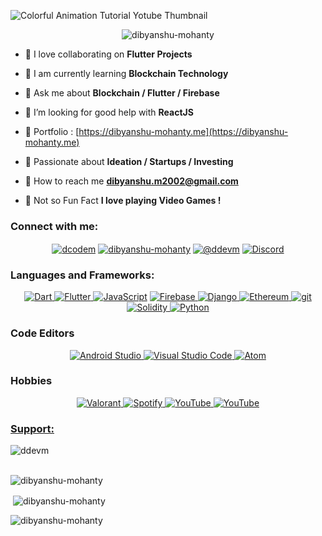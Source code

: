 <!-- <h1 align="center">Hola , I am Dibyanshu Mohanty</h1>
<h3 align="center"> You Friendly Neighbourhood Developer ✅</h3> -->

 ![Colorful Animation Tutorial Yotube Thumbnail](https://user-images.githubusercontent.com/72657275/173874584-51bd5e00-2804-4293-b918-f2111fe40ceb.gif)

<p align="center"> <img src="https://komarev.com/ghpvc/?username=dibyanshu-mohanty&label=Profile%20views&color=0e75b6&style=flat" alt="dibyanshu-mohanty" /> </p>

- 🚩 I love collaborating on **Flutter Projects**

- 🚩 I am currently learning **Blockchain Technology**

- 🚩 Ask me about **Blockchain / Flutter / Firebase** 

- 🚩 I’m looking for good help with **ReactJS**

- 🚩 Portfolio : [https://dibyanshu-mohanty.me](https://dibyanshu-mohanty.me)

- 🚩 Passionate about **Ideation / Startups / Investing**

- 🚩 How to reach me **dibyanshu.m2002@gmail.com**

- 🚩 Not so Fun Fact **I love playing Video Games !**

<h3 align="left">Connect with me:</h3>
<p align="center">
<a href="https://twitter.com/dcodem" target="blank"><img align="center" src="https://img.shields.io/badge/Twitter-1DA1F2?style=for-the-badge&logo=twitter&logoColor=white" alt="dcodem"/></a> <a href="https://linkedin.com/in/dibyanshu-mohanty" target="blank"><img align="center" src="https://img.shields.io/badge/LinkedIn-0077B5?style=for-the-badge&logo=linkedin&logoColor=white" alt="dibyanshu-mohanty"/></a> <a href="https://medium.com/@ddevm" target="blank"><img align="center" src="https://img.shields.io/badge/Medium-12100E?style=for-the-badge&logo=medium&logoColor=white" alt="@ddevm"/></a> <a href="https://discordapp.com/users/743505078094397522" target="blank"><img align="center" src="https://img.shields.io/badge/Discord-7289DA?style=for-the-badge&logo=discord&logoColor=white" alt="Discord"/></a>
</p>

<h3 align="left">Languages and Frameworks:</h3>
<p align="center"><a href="https://dart.dev/" target="_blank" rel="noreferrer"><img src="https://img.shields.io/badge/Dart-0175C2?style=for-the-badge&logo=dart&logoColor=white" alt="Dart"/> </a><a href="https://flutter.dev" target="_blank" rel="noreferrer"> <img src="https://img.shields.io/badge/Flutter-02569B?style=for-the-badge&logo=flutter&logoColor=white" alt="Flutter"/> </a> <a href="https://www.w3schools.com/js/" target="_blank" rel="noreferrer"> <img src="https://img.shields.io/badge/JavaScript-323330?style=for-the-badge&logo=javascript&logoColor=F7DF1E" alt="JavaScript"/></a> <a href="https://firebase.google.com" target="_blank" rel="noreferrer"> <img src="https://img.shields.io/badge/firebase-ffca28?style=for-the-badge&logo=firebase&logoColor=black" alt="Firebase"/> </a> <a href="https://www.djangoproject.com/" target="_blank" rel="noreferrer"> <img src="https://img.shields.io/badge/Django-092E20?style=for-the-badge&logo=django&logoColor=green" alt="Django"/> </a> <a href="https://ethereum.org/en/dapps/" target="_blank" rel="noreferrer"> <img src="https://img.shields.io/badge/Ethereum-3C3C3D?style=for-the-badge&logo=Ethereum&logoColor=white" alt="Ethereum"/> </a> <a href="https://git-scm.com/" target="_blank" rel="noreferrer"> <img src="https://img.shields.io/badge/GIT-E44C30?style=for-the-badge&logo=git&logoColor=white" alt="git"/> </a> <a href="https://docs.soliditylang.org/en/v0.8.11/" target="_blank" rel="noreferrer"> <img src="https://img.shields.io/badge/Solidity-e6e6e6?style=for-the-badge&logo=solidity&logoColor=black" alt="Solidity"/> </a> <a href="https://www.python.org/" target="_blank" rel="noreferrer"> <img src="https://img.shields.io/badge/Python-FFD43B?style=for-the-badge&logo=python&logoColor=darkgreen" alt="Python"/> </a></p>

<h3 align = "left"> Code Editors </h3>
<p align = "center" >
<a href = "https://developer.android.com/studio" target = "_blank" rel="noreferrer"> <img src ="https://img.shields.io/badge/Android_Studio-3DDC84?style=for-the-badge&logo=android-studio&logoColor=white" alt="Android Studio"></a><a href = "https://code.visualstudio.com/" target = "_blank" rel="noreferrer"> <img src ="https://img.shields.io/badge/Visual_Studio_Code-0078D4?style=for-the-badge&logo=visual%20studio%20code&logoColor=white" alt="Visual Studio Code"></a><a href = "https://atom.io/" target = "_blank" rel="noreferrer"> <img src ="https://img.shields.io/badge/Atom-66595C?style=for-the-badge&logo=Atom&logoColor=white" alt="Atom"></a>
</p>

<h3 align = "left"> Hobbies</h3>
<p align = "center" >
<a href = "https://playvalorant.com/en-us/" target = "_blank" rel="noreferrer"> <img src ="https://img.shields.io/badge/Riot_Games-D32936?style=for-the-badge&logo=riot-games&logoColor=white" alt="Valorant"></a><a href = "https://www.spotify.com/" target = "_blank" rel="noreferrer"> <img src ="https://img.shields.io/badge/Spotify-1ED760?&style=for-the-badge&logo=spotify&logoColor=white" alt="Spotify"></a><a href = "https://youtube.com" target = "_blank" rel="noreferrer"> <img src ="https://img.shields.io/badge/YouTube-FF0000?style=for-the-badge&logo=youtube&logoColor=white" alt="YouTube"></a><a href = "https://coindcx.com/" target = "_blank" rel="noreferrer"> <img src ="https://img.shields.io/badge/Binance-FCD535?style=for-the-badge&logo=binance&logoColor=white" alt="YouTube"></a><a href = "https://udemy.com" target = "_blank" rel="noreferrer">
</p>

<h3 align="left">Support:</h3>
<p><a href="https://www.buymeacoffee.com/ddevm"> <img align="left" src="https://img.shields.io/badge/Buy_Me_A_Coffee-FFDD00?style=for-the-badge&logo=buy-me-a-coffee&logoColor=black" alt="ddevm" /></a></p>

<br><br>
<p><img align="center" src="https://github-readme-streak-stats.herokuapp.com/?user=dibyanshu-mohanty" alt="dibyanshu-mohanty" /></p>

<p>&nbsp;<img align="center" src="https://github-readme-stats.vercel.app/api?username=dibyanshu-mohanty&show_icons=true&locale=en" alt="dibyanshu-mohanty" /></p>

<p><img align="center" src="https://github-readme-stats.vercel.app/api/top-langs/?username=dibyanshu-mohanty" alt="dibyanshu-mohanty" /></p>
